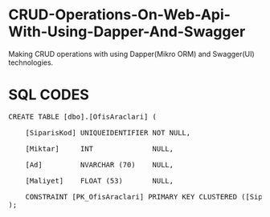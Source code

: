 # CRUD-Operations-On-Web-Api-With-Using-Dapper-And-Swagger
Making CRUD operations with using Dapper(Mikro ORM) and Swagger(UI) technologies.

<h1>SQL CODES</h1>
<pre>
CREATE TABLE [dbo].[OfisAraclari] ( <br>
    [SiparisKod] UNIQUEIDENTIFIER NOT NULL,<br>
    [Miktar]     INT              NULL,<br>
    [Ad]         NVARCHAR (70)    NULL,<br>
    [Maliyet]    FLOAT (53)       NULL,<br>
    CONSTRAINT [PK_OfisAraclari] PRIMARY KEY CLUSTERED ([SiparisKod] ASC)
);
</pre>
 
